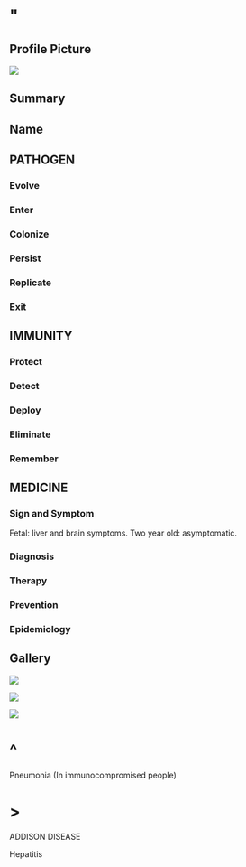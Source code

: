 # "

## Profile Picture

![](1.jpeg)

## Summary

## Name

## PATHOGEN

### Evolve

### Enter

### Colonize

### Persist

### Replicate

### Exit

## IMMUNITY

### Protect

### Detect

### Deploy

### Eliminate

### Remember

## MEDICINE

### Sign and Symptom

Fetal: liver and brain symptoms.
Two year old: asymptomatic.

### Diagnosis

### Therapy

### Prevention

### Epidemiology

## Gallery

![](2.jpeg)

![](3.jpeg)

![](4.jpeg)

# ^

Pneumonia
(In immunocompromised people)

# >

ADDISON DISEASE

Hepatitis
